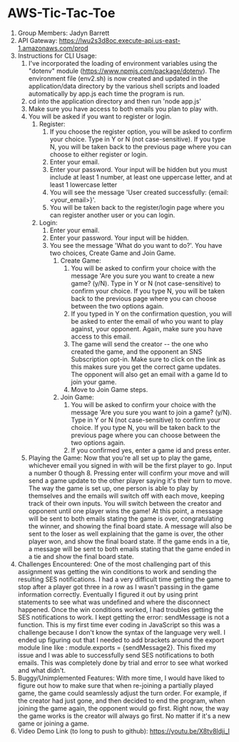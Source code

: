 # AWS-Tic-Tac-Toe

1. Group Members: Jadyn Barrett
2. API Gateway: https://lwu2s3d8oc.execute-api.us-east-1.amazonaws.com/prod
3. Instructions for CLI Usage:
   1. I've incorporated the loading of environment variables using the "dotenv" module (https://www.npmjs.com/package/dotenv). The environment file (env2.sh) is now created and updated in the application/data directory by the various shell scripts and loaded automatically by app.js each time the program is run.
   2. cd into the application directory and then run 'node app.js'
   3. Make sure you have access to both emails you plan to play with.
   4. You will be asked if you want to register or login.
        1. Register:
             1. If you choose the register option, you will be asked to confirm your choice. Type in Y or N (not case-sensitive). If you type N, you will be taken back to the previous page where you can choose to either register or login.
             2. Enter your email.
             3. Enter your password. Your input will be hidden but you must include at least 1 number, at least one uppercase letter, and at least 1 lowercase letter
             4. You will see the message 'User created successfully: {email: <your_email>}'.
             5. You will be taken back to the register/login page where you can register another user or you can login.
        2. Login:
             1. Enter your email.
             2. Enter your password. Your input will be hidden.
             3. You see the message 'What do you want to do?'. You have two choices, Create Game and Join Game.
                  1. Create Game:
                       1. You will be asked to confirm your choice with the message 'Are you sure you want to create a new game? (y/N). Type in Y or N (not case-sensitive) to confirm your choice. If you type N, you will be taken back to the previous page where you can choose between the two options again.
                       2. If you typed in Y on the confirmation question, you will be asked to enter the email of who you want to play against, your opponent. Again, make sure you have access to this email.
                       3. The game will send the creator -- the one who created the game, and the opponent an SNS Subscription opt-in. Make sure to click on the link as this makes sure you get the correct game updates. The opponent will also get an email with a game Id to join your game. 
                       4. Move to Join Game steps.
                  2. Join Game:
                       1. You will be asked to confirm your choice with the message 'Are you sure you want to join a game? (y/N). Type in Y or N (not case-sensitive) to confirm your choice. If you type N, you will be taken back to the previous page where you can choose between the two options again.
                       2. If you confirmed yes, enter a game id and press enter.
   5. Playing the Game: Now that you're all set up to play the game, whichever email you signed in with will be the first player to go. Input a number 0 though 8. Pressing enter will confirm your move and will send a game update to the other player saying it's their turn to move. The way the game is set up, one person is able to play by themselves and the emails will switch off with each move, keeping track of their own inputs. You will switch between the creator and opponent until one player wins the game! At this point, a message will be sent to both emails stating the game is over, congratulating the winner, and showing the final board state. A message will also be sent to the loser as well explaining that the game is over, the other player won, and show the final board state. If the game ends in a tie, a message will be sent to both emails stating that the game ended in a tie and show the final board state.
4. Challenges Encountered: One of the most challenging part of this assignment was getting the win conditions to work and sending the resulting SES notifications. I had a very difficult time getting the game to stop after a player got three in a row as I wasn't passing in the game information correctly. Eventually I figured it out by using print statements to see what was undefined and where the disconnect happened. Once the win conditions worked, I had troubles getting the SES notifications to work. I kept getting the error: sendMessage is not a function. This is my first time ever coding in JavaScript so this was a challenge because I don't know the syntax of the language very well. I ended up figuring out that I needed to add brackets around the export module line like : module.exports = {sendMessage2}. This fixed my issue and I was able to successfully send SES notifications to both emails. This was completely done by trial and error to see what worked and what didn't. 
5. Buggy/Unimplemented Features: With more time, I would have liked to figure out how to make sure that when re-joining a partially played game, the game could seamlessly adjust the turn order. For example, if the creator had just gone, and then decided to end the program, when joining the game again, the opponent would go first. Right now, the way the game works is the creator will always go first. No matter if it's a new game or joining a game.
6. Video Demo Link (to long to push to github): https://youtu.be/X8tv8ldjj_I


